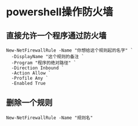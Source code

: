 # powershell操作防火墙

## 直接允许一个程序通过防火墙

```
New-NetFirewallRule -Name "你想给这个规则起的名字" `
  -DisplayName "这个规则的备注 `
  -Program "程序的绝对路径" `
  -Direction Inbound `
  -Action Allow `
  -Profile Any `
  -Enabled True
```

## 删除一个规则

```
New-NetFirewallRule -Name "规则名" 
```
